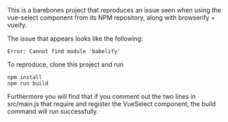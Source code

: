This is a barebones project that reproduces an issue seen when using the vue-select component from its NPM repository, along with browserify + vueify.

The issue that appears looks like the following:
```
Error: Cannot find module 'babelify'
```

To reproduce, clone this project and run
```
npm install
npm run build
```

Furthermore you will find that if you comment out the two lines in src/main.js that require and register the VueSelect component, the build command will run successfully.